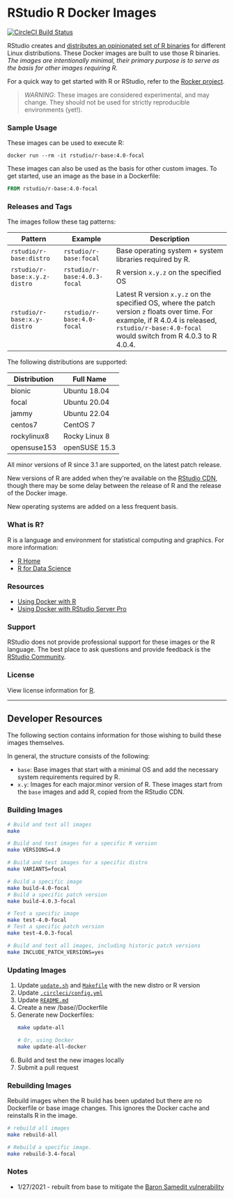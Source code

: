 # RStudio R Docker Images

[![CircleCI Build Status](https://circleci.com/gh/rstudio/r-docker.svg?style=svg)](https://circleci.com/gh/rstudio/r-docker)

RStudio creates and [distributes an opinionated set of R
binaries](https://github.com/rstudio/r-builds) for different Linux
distributions. These Docker images are built to use those R binaries. *The
images are intentionally minimal, their primary purpose is to serve as the
basis for other images requiring R.* 

For a quick way to get started with R or RStudio, 
refer to the [Rocker project](https://www.rocker-project.org/).

> *WARNING*: These images are considered experimental, and may change. They should
> not be used for strictly reproducible environments (yet!). 

### Sample Usage

These images can be used to execute R:

```
docker run --rm -it rstudio/r-base:4.0-focal
```

These images can also be used as the basis for other custom images. To get
started, use an image as the base in a Dockerfile:

```dockerfile
FROM rstudio/r-base:4.0-focal
```

### Releases and Tags

The images follow these tag patterns: 

| Pattern | Example | Description |
| --- | --- | --- | 
| `rstudio/r-base:distro` | `rstudio/r-base:focal` |  Base operating system + system libraries required by R. |
| `rstudio/r-base:x.y.z-distro` | `rstudio/r-base:4.0.3-focal` | R version `x.y.z` on the specified OS |
| `rstudio/r-base:x.y-distro` | `rstudio/r-base:4.0-focal` | Latest R version `x.y.z` on the specified OS, where the patch version `z` floats over time. For example, if R 4.0.4 is released, `rstudio/r-base:4.0-focal` would switch from R 4.0.3 to R 4.0.4.|


The following distributions are supported:  

| Distribution  | Full Name |
| ------------- |-----------|
| bionic        | Ubuntu 18.04 |
| focal         | Ubuntu 20.04 |
| jammy         | Ubuntu 22.04 |
| centos7       | CentOS 7 |
| rockylinux8   | Rocky Linux 8 |
| opensuse153   | openSUSE 15.3 |

All minor versions of R since 3.1 are supported, on the latest patch release.

New versions of R are added when they're available on the
[RStudio CDN](https://cdn.rstudio.com/r/versions.json), though there may be
some delay between the release of R and the release of the Docker image.

New operating systems are added on a less frequent basis. 


### What is R?

R is a language and environment for statistical computing and graphics. For more information:

- [R Home](https://www.r-project.org/about.html)
- [R for Data Science](https://r4ds.had.co.nz/) 

### Resources

- [Using Docker with R](https://environments.rstudio.com/docker)
- [Using Docker with RStudio Server Pro](https://solutions.rstudio.com/launcher/overview/) 

### Support

RStudio does not provide professional support for these images or the R
language. The best place to ask questions and provide feedback is the [RStudio
Community](https://community.rstudio.com/).

### License

View license information for [R](https://www.r-project.org/Licenses/).


---

## Developer Resources

The following section contains information for those wishing to build these
images themselves.

In general, the structure consists of the following:

- `base`: Base images that start with a minimal OS and add the necessary system
  requirements required by R.
- `x.y`: Images for each major.minor version of R. These images start from the
  `base` images and add R, copied from the RStudio CDN. 


### Building Images

```bash
# Build and test all images
make

# Build and test images for a specific R version
make VERSIONS=4.0

# Build and test images for a specific distro
make VARIANTS=focal

# Build a specific image
make build-4.0-focal
# Build a specific patch version
make build-4.0.3-focal

# Test a specific image
make test-4.0-focal
# Test a specific patch version
make test-4.0.3-focal

# Build and test all images, including historic patch versions
make INCLUDE_PATCH_VERSIONS=yes
```

### Updating Images

1. Update [`update.sh`](update.sh) and [`Makefile`](Makefile) with the new distro or R version
2. Update [`.circleci/config.yml`](.circleci/config.yml)
3. Update [`README.md`](README.md)
4. Create a new /base/<distro>/Dockerfile
5. Generate new Dockerfiles:
    ```bash
    make update-all

    # Or, using Docker
    make update-all-docker
    ```
6. Build and test the new images locally
7. Submit a pull request

### Rebuilding Images

Rebuild images when the R build has been updated but there are no Dockerfile or base image changes.
This ignores the Docker cache and reinstalls R in the image.

```bash
# rebuild all images
make rebuild-all

# Rebuild a specific image.
make rebuild-3.4-focal
```

### Notes

- 1/27/2021 - rebuilt from base to mitigate the [Baron Samedit vulnerability](https://blog.qualys.com/vulnerabilities-research/2021/01/26/cve-2021-3156-heap-based-buffer-overflow-in-sudo-baron-samedit)
